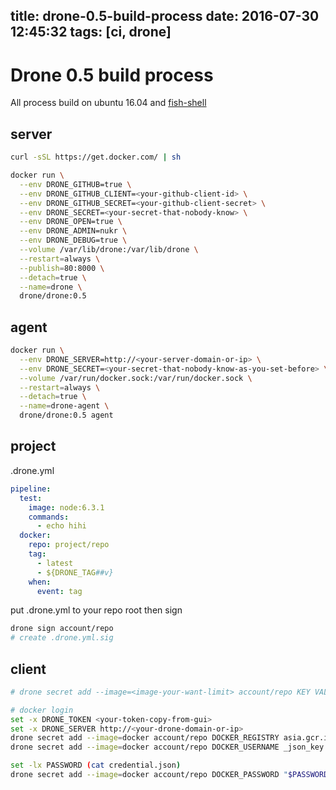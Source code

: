 title: drone-0.5-build-process
date: 2016-07-30 12:45:32
tags: [ci, drone]
---

# Drone 0.5 build process

All process build on ubuntu 16.04 and
[fish-shell](https://fishshell.com/)

## server

```bash
curl -sSL https://get.docker.com/ | sh

docker run \
  --env DRONE_GITHUB=true \
  --env DRONE_GITHUB_CLIENT=<your-github-client-id> \
  --env DRONE_GITHUB_SECRET=<your-github-client-secret> \
  --env DRONE_SECRET=<your-secret-that-nobody-know> \
  --env DRONE_OPEN=true \
  --env DRONE_ADMIN=nukr \
  --env DRONE_DEBUG=true \
  --volume /var/lib/drone:/var/lib/drone \
  --restart=always \
  --publish=80:8000 \
  --detach=true \
  --name=drone \
  drone/drone:0.5
```

## agent

```bash
docker run \
  --env DRONE_SERVER=http://<your-server-domain-or-ip> \
  --env DRONE_SECRET=<your-secret-that-nobody-know-as-you-set-before> \
  --volume /var/run/docker.sock:/var/run/docker.sock \
  --restart=always \
  --detach=true \
  --name=drone-agent \
  drone/drone:0.5 agent
```

## project

.drone.yml

```yml
pipeline:
  test:
    image: node:6.3.1
    commands:
      - echo hihi
  docker:
    repo: project/repo
    tag:
      - latest
      - ${DRONE_TAG##v}
    when:
      event: tag
```

put .drone.yml to your repo root then sign

```bash
drone sign account/repo
# create .drone.yml.sig
```

## client

```bash
# drone secret add --image=<image-your-want-limit> account/repo KEY VALUE

# docker login
set -x DRONE_TOKEN <your-token-copy-from-gui>
set -x DRONE_SERVER http://<your-drone-domain-or-ip>
drone secret add --image=docker account/repo DOCKER_REGISTRY asia.gcr.io
drone secret add --image=docker account/repo DOCKER_USERNAME _json_key

set -lx PASSWORD (cat credential.json)
drone secret add --image=docker account/repo DOCKER_PASSWORD "$PASSWORD"

```
